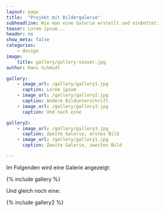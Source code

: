 ```yaml
---
layout: page
title:  "Projekt mit Bildergalerie"
subheadline: Wie man eine Galerie erstellt und einbettet.
teaser: Lorem ipsum...
header: no
show_meta: false
categories:
    - design
image:
    title: gallery/gallery-teaser.jpg
author: Hans Schmidt

gallery:
    - image_url: /gallery/gallery1.jpg
      caption: Lorem ipsum
    - image_url: /gallery/gallery2.jpg
      caption: Andere Bildunterschrift
    - image_url: /gallery/gallery3.jpg
      caption: Und noch eine

gallery2:
    - image_url: /gallery/gallery3.jpg
      caption: Zweite Galerie, erstes Bild
    - image_url: /gallery/gallery1.jpg
      caption: Zweite Galerie, zweites Bild

---
```


Im Folgenden wird eine Galerie angezeigt:

{% include gallery %}

Und gleich noch eine:

{% include gallery2 %}
